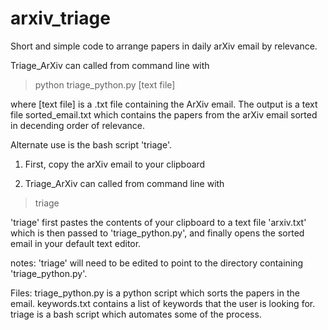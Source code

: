 # arxiv_triage
Short and simple code to arrange papers in daily arXiv email by relevance.

Triage_ArXiv can called from command line with 
  > python triage_python.py [text file]
 
where [text file] is a .txt file containing the ArXiv email.
 The output is a text file sorted_email.txt which contains the papers from the arXiv email sorted in decending order of relevance.

Alternate use is the bash script 'triage'.
1. First, copy the arXiv email to your clipboard

2. Triage_ArXiv can called from command line with
  > triage

'triage' first pastes the contents of your clipboard to a text file 'arxiv.txt' which is then passed to 'triage_python.py', and finally opens the sorted email in your default text editor.  

notes:
'triage' will need to be edited to point to the directory containing 'triage_python.py'.
 
Files:
triage_python.py is a python script which sorts the papers in the email.
keywords.txt contains a list of keywords that the user is looking for.
triage is a bash script which automates some of the process. 
 
 
 
